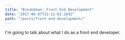 ```yaml
---
title: "Breakdown: Front End Development"
date: "2017-08-07T22:12:03.284Z"
path: "/posts/front-end-development/"
---
```


I'm going to talk about what I do as a front end developer.
